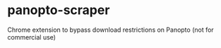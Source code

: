 # panopto-scraper
Chrome extension to bypass download restrictions on Panopto (not for commercial use)
